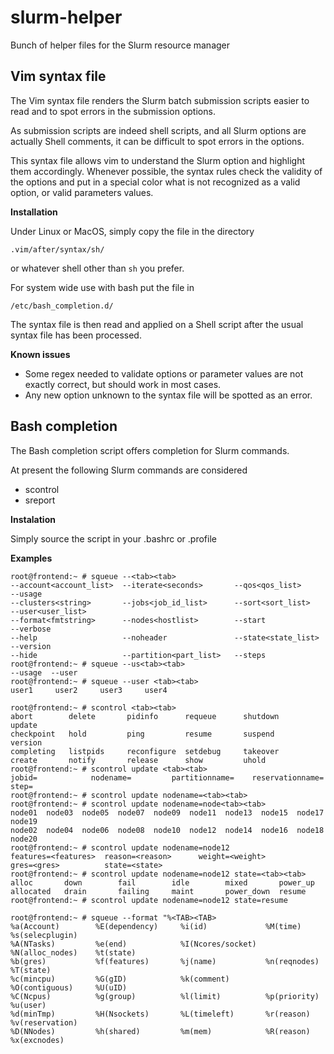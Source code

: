slurm-helper
============

Bunch of helper files for the Slurm resource manager

Vim syntax file
---------------

The Vim syntax file renders the Slurm batch submission scripts easier to read and to spot errors in the submission options.

As submission scripts are indeed shell scripts, and all Slurm options are actually Shell comments, it can be difficult to spot errors in the options.

This syntax file allows vim to understand the Slurm option and highlight them accordingly. Whenever possible, the syntax rules check the validity of the options and put in a special color what is not recognized as a valid option, or valid parameters values.

__Installation__

Under Linux or MacOS, simply copy the file in the directory

    .vim/after/syntax/sh/

or whatever shell other than ``sh`` you prefer.

For system wide use with bash put the file in

    /etc/bash_completion.d/

The syntax file is then read and applied on a Shell script after the usual syntax file has been processed.

__Known issues__

* Some regex needed to validate options or parameter values are not exactly correct, but should work in most cases.
* Any new option unknown to the syntax file will be spotted as an error.

Bash completion
---------------

The Bash completion script offers <TAB> completion for Slurm commands.

At present the following Slurm commands are considered
* scontrol
* sreport

__Instalation__

Simply source the script in your .bashrc or .profile

__Examples__

    root@frontend:~ # squeue --<tab><tab>
    --account<account_list>  --iterate<seconds>       --qos<qos_list>          --usage
    --clusters<string>       --jobs<job_id_list>      --sort<sort_list>        --user<user_list>
    --format<fmtstring>      --nodes<hostlist>        --start                  --verbose
    --help                   --noheader               --state<state_list>      --version
    --hide                   --partition<part_list>   --steps                  
    root@frontend:~ # squeue --us<tab><tab>
    --usage  --user   
    root@frontend:~ # squeue --user <tab><tab>
    user1     user2     user3     user4 
    
    root@frontend:~ # scontrol <tab><tab>
    abort        delete       pidinfo      requeue      shutdown     update       
    checkpoint   hold         ping         resume       suspend      version      
    completing   listpids     reconfigure  setdebug     takeover     
    create       notify       release      show         uhold        
    root@frontend:~ # scontrol update <tab><tab>
    jobid=            nodename=         partitionname=    reservationname=  step=
    root@frontend:~ # scontrol update nodename=<tab><tab>
    root@frontend:~ # scontrol update nodename=node<tab><tab>
    node01  node03  node05  node07  node09  node11  node13  node15  node17  node19  
    node02  node04  node06  node08  node10  node12  node14  node16  node18  node20  
    root@frontend:~ # scontrol update nodename=node12 
    features=<features>  reason=<reason>      weight=<weight>      
    gres=<gres>          state=<state>        
    root@frontend:~ # scontrol update nodename=node12 state=<tab><tab>
    alloc       down        fail        idle        mixed       power_up    
    allocated   drain       failing     maint       power_down  resume      
    root@frontend:~ # scontrol update nodename=node12 state=resume 
    
    root@frontend:~ # squeue --format "%<TAB><TAB>
    %a(Account)        %E(dependency)     %i(id)             %M(time)           %s(selecplugin)
    %A(NTasks)         %e(end)            %I(Ncores/socket)  %N(alloc_nodes)    %t(state)
    %b(gres)           %f(features)       %j(name)           %n(reqnodes)       %T(state)
    %c(mincpu)         %G(gID)            %k(comment)        %O(contiguous)     %U(uID)
    %C(Ncpus)          %g(group)          %l(limit)          %p(priority)       %u(user)
    %d(minTmp)         %H(Nsockets)       %L(timeleft)       %r(reason)         %v(reservation)
    %D(NNodes)         %h(shared)         %m(mem)            %R(reason)         %x(excnodes)
    
